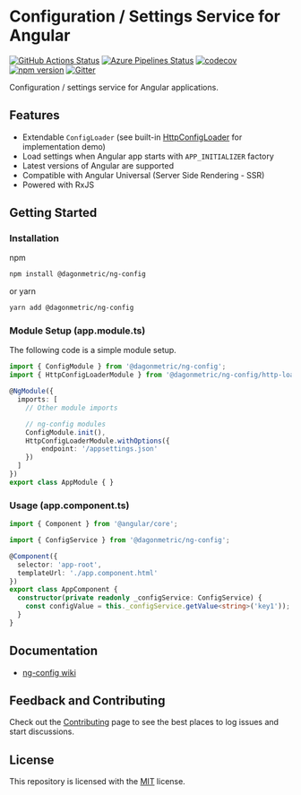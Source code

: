 # Configuration / Settings Service for Angular

[![GitHub Actions Status](https://github.com/DagonMetric/ng-config/workflows/Main%20Workflow/badge.svg)](https://github.com/DagonMetric/ng-config/actions)
[![Azure Pipelines Status](https://dev.azure.com/DagonMetric/ng-config/_apis/build/status/DagonMetric.ng-config?branchName=master)](https://dev.azure.com/DagonMetric/ng-config/_build/latest?definitionId=9&branchName=master)
[![codecov](https://codecov.io/gh/DagonMetric/ng-config/branch/master/graph/badge.svg)](https://codecov.io/gh/DagonMetric/ng-config)
[![npm version](https://img.shields.io/npm/v/@dagonmetric/ng-config.svg)](https://www.npmjs.com/package/@dagonmetric/ng-config)
[![Gitter](https://badges.gitter.im/DagonMetric/general.svg)](https://gitter.im/DagonMetric/general?utm_source=badge&utm_medium=badge&utm_campaign=pr-badge)

Configuration / settings service for Angular applications.

## Features

* Extendable `ConfigLoader` (see built-in [HttpConfigLoader](https://github.com/DagonMetric/ng-config/blob/master/modules/ng-config/http-loader/src/http-config-loader.ts) for implementation demo)
* Load settings when Angular app starts with `APP_INITIALIZER` factory
* Latest versions of Angular are supported
* Compatible with Angular Universal (Server Side Rendering - SSR)
* Powered with RxJS

## Getting Started

### Installation

npm

```bash
npm install @dagonmetric/ng-config
```

or yarn

```bash
yarn add @dagonmetric/ng-config
```

### Module Setup (app.module.ts)

The following code is a simple module setup.

```typescript
import { ConfigModule } from '@dagonmetric/ng-config';
import { HttpConfigLoaderModule } from '@dagonmetric/ng-config/http-loader';

@NgModule({
  imports: [
    // Other module imports

    // ng-config modules
    ConfigModule.init(),
    HttpConfigLoaderModule.withOptions({
        endpoint: '/appsettings.json'
    })
  ]
})
export class AppModule { }
```

### Usage (app.component.ts)

```typescript
import { Component } from '@angular/core';

import { ConfigService } from '@dagonmetric/ng-config';

@Component({
  selector: 'app-root',
  templateUrl: './app.component.html'
})
export class AppComponent {
  constructor(private readonly _configService: ConfigService) {
    const configValue = this._configService.getValue<string>('key1'));
  }
}
```

## Documentation

* [ng-config wiki](https://github.com/DagonMetric/ng-config/wiki)

## Feedback and Contributing

Check out the [Contributing](https://github.com/DagonMetric/ng-config/blob/master/CONTRIBUTING.md) page to see the best places to log issues and start discussions.

## License

This repository is licensed with the [MIT](https://github.com/DagonMetric/ng-config/blob/master/LICENSE) license.

